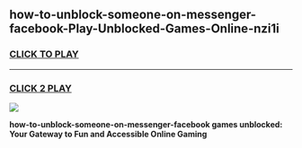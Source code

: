
## how-to-unblock-someone-on-messenger-facebook-Play-Unblocked-Games-Online-nzi1i
<h3>
<a href="https://premium76.site?title=how-to-unblock-someone-on-messenger-facebook&ref=25A">CLICK TO PLAY</a></h3>
<hr>

<h3>
<a href="https://premium76.site?title=how-to-unblock-someone-on-messenger-facebook&ref=25A">CLICK 2 PLAY</a>
  
</h3>

<a href="https://premium76.site?title=how-to-unblock-someone-on-messenger-facebook&ref=25A"><img src="https://clearcache.store/games.png"></a>


**how-to-unblock-someone-on-messenger-facebook games unblocked: Your Gateway to Fun and Accessible Online Gaming**
